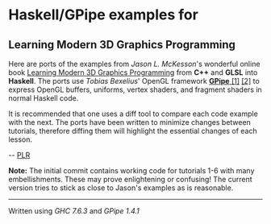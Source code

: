 # Haskell/GPipe examples for

## Learning Modern 3D Graphics Programming

Here are ports of the examples from *Jason L. McKesson*'s wonderful online book [Learning Modern 3D Graphics Programming](http://www.arcsynthesis.org/gltut/) from **C++** and **GLSL** into **Haskell**. The ports use *Tobias Bexelius*' OpenGL framework [**GPipe** [1]](https://github.com/tobbebex/GPipe) [[2]](http://hackage.haskell.org/package/GPipe) to express OpenGL buffers, uniforms, vertex shaders, and fragment shaders in normal Haskell code.

It is recommended that one uses a diff tool to compare each code example with the next. The ports have been written to minimize changes between tutorials, therefore diffing them will highlight the essential changes of each lesson.

-- [PLR](http://f06mote.com)

**Note:** The initial commit contains working code for tutorials 1-6 with many embellishments. These may prove enlightening or confusing! The current version tries to stick as close to Jason's examples as is reasonable.

---

Written using *GHC 7.6.3* and *GPipe 1.4.1*
